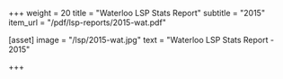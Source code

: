 +++
weight = 20
title = "Waterloo LSP Stats Report"
subtitle = "2015"
item_url = "/pdf/lsp-reports/2015-wat.pdf"


[asset]
  image = "/lsp/2015-wat.jpg"
  text = "Waterloo LSP Stats Report - 2015"


+++

